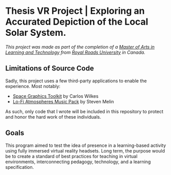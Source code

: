 # Thesis VR Project | Exploring an Accurated Depiction of the Local Solar System.
 
*This project was made as part of the completion of a [Master of Arts in Learning and Technology](https://www.royalroads.ca/programs/master-arts-learning-and-technology) from [Royal Roads University](https://www.royalroads.ca/) in Canada.*

## Limitations of Source Code
Sadly, this project uses a few third-party applications to enable the experience. Most notably:

 - [Space Graphics Toolkit](https://assetstore.unity.com/packages/tools/level-design/space-graphics-toolkit-4160) by Carlos Wilkes
 - [Lo-Fi Atmospheres Music Pack](https://assetstore.unity.com/packages/audio/music/electronic/lo-fi-atmospheres-music-pack-162112) by Steven Melin

As such, only code that I wrote will be included in this repository to protect and honor the hard work of these individuals.

## Goals
This program aimed to test the idea of presence in a learning-based activity using fully immersed virtual reality headsets. Long term, the purpose would be to create a standard of best practices for teaching in virtual environments, interconnecting pedagogy, technology, and a learning specification. 
